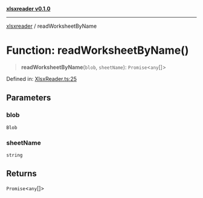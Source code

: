 [**xlsxreader v0.1.0**](../README.md)

***

[xlsxreader](../globals.md) / readWorksheetByName

# Function: readWorksheetByName()

> **readWorksheetByName**(`blob`, `sheetName`): `Promise`\<`any`[]\>

Defined in: [XlsxReader.ts:25](https://github.com/digital-codes/xlsxReader/blob/9897b157302ed5d353d604a2fc93badca52eab2e/src/XlsxReader.ts#L25)

## Parameters

### blob

`Blob`

### sheetName

`string`

## Returns

`Promise`\<`any`[]\>
